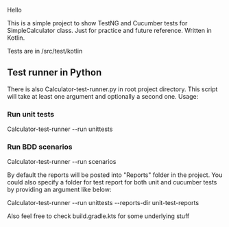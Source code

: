 Hello

This is a simple project to show TestNG and Cucumber tests for SimpleCalculator class. Just for practice and future reference.
Written in Kotlin.

Tests are in /src/test/kotlin

## Test runner in Python
There is also Calculator-test-runner.py in root project directory. This script will take at least one argument and optionally a second one.
Usage:

### Run unit tests
Calculator-test-runner --run unittests
### Run BDD scenarios
Calculator-test-runner --run scenarios

By default the reports will be posted into "Reports" folder in the project. You could also specify a folder for test report for both unit and cucumber tests by providing an argument like below:

Calculator-test-runner --run unittests --reports-dir unit-test-reports

Also feel free to check build.gradle.kts for some underlying stuff
